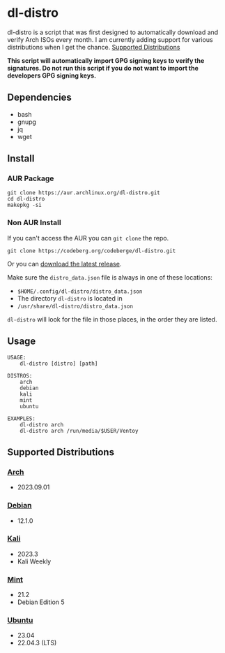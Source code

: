 # dl-distro

dl-distro is a script that was first designed to automatically download and verify Arch ISOs every month.
I am currently adding support for various distributions when I get the chance. [Supported Distributions](#supported-distributions)

**This script will automatically import GPG signing keys to verify the signatures. Do not run this script if you do not want to import the developers GPG signing keys.**

## Dependencies

- bash
- gnupg
- jq
- wget

## Install

### AUR Package

```
git clone https://aur.archlinux.org/dl-distro.git
cd dl-distro
makepkg -si
```

### Non AUR Install

If you can't access the AUR you can `git clone` the repo.

```
git clone https://codeberg.org/codeberge/dl-distro.git
```

Or you can [download the latest release](https://codeberg.org/codeberge/dl-distro/releases/latest).

Make sure the `distro_data.json` file is always in one of these locations:

- `$HOME/.config/dl-distro/distro_data.json`
- The directory `dl-distro` is located in
- `/usr/share/dl-distro/distro_data.json`

`dl-distro` will look for the file in those places, in the order they are listed.

## Usage

```
USAGE:
    dl-distro [distro] [path]

DISTROS:
    arch
    debian
    kali
    mint
    ubuntu

EXAMPLES:
    dl-distro arch
    dl-distro arch /run/media/$USER/Ventoy
```

## Supported Distributions

### [Arch](https://archlinux.org)
- 2023.09.01

### [Debian](https://debian.org)
- 12.1.0

### [Kali](https://kali.org)
- 2023.3
- Kali Weekly

### [Mint](https://linuxmint.com)
- 21.2
- Debian Edition 5

### [Ubuntu](https://ubuntu.com)
- 23.04
- 22.04.3 (LTS)
